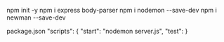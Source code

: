 npm init -y
npm i express body-parser
npm i nodemon --save-dev
npm i newman --save-dev

package.json
"scripts": {
"start": "nodemon server.js",
"test":
}
